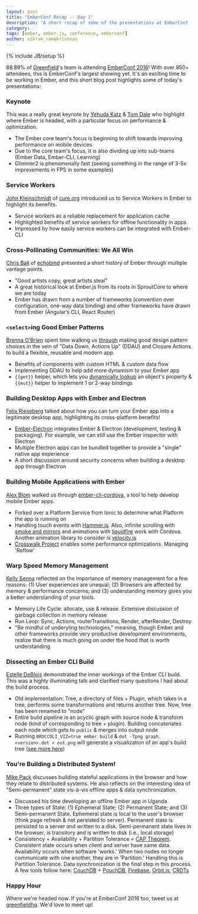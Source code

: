 ```yaml
---
layout: post
title: "EmberConf Recap -- Day 1"
description: "A short recap of some of the presentations at EmberConf -- Day 1"
category:
tags: [ember, ember.js, conference, emberconf]
author: vikram_ramakrishnan
---
```

{% include JB/setup %}

88.89% of [Greenfield](www.greenfieldhq.com)'s team is attending [EmberConf 2016](http://emberconf.com/schedule.html)!
With over 950+ attendees, this is EmberConf's largest showing yet. It's an
exciting time to be working in Ember, and this short blog post highlights 
some of today's presentations:

### Keynote
This was a really great keynote by [Yehuda Katz](https://twitter.com/wycats) & [Tom Dale](https://twitter.com/tomdale) who highlight where Ember is headed, with a particular focus on performance & optimization.

- The Ember core team's focus is beginning to shift towards improving performance on mobile devices
- Due to the core team's focus, it is also dividing up into sub-teams (Ember Data, Ember-CLI, Learning)
- Glimmer2 is phenomenally fast (seeing something in the range of 3-5x improvements in FPS in some examples)

### Service Workers
[John Kleinschmidt](https://twitter.com/jkleinsc) of [cure.org](https://cure.org/) introduced us to Service Workers in Ember to highlight its benefits.

- Service workers as a reliable replacement for application cache
- Highlighted benefits of service workers for offline functionality in apps
- Impressed by how easily service workers can be integrated with Ember-CLI

### Cross-Pollinating Communities: We All Win
[Chris Ball](https://twitter.com/cball_) of [echobind](https://echobind.com/) presented a short history of Ember through multiple vantage points.

- "Good artists copy, great artists steal"
- A great historical look at Ember.js from its roots in SproutCore to where we are today
- Ember has drawn from a number of frameworks (convention over configuration, one-way data binding) and other frameworks have drawn from Ember (Angular’s CLI, React Router)

### `<select>`ing Good Ember Patterns

[Brenna O'Brien](https://twitter.com/brnnbrn) spent time walking us [through](http://talks.brennaobrien.com/ember-select/selecting-good-ember-patterns.pdf) making good design pattern
choices in the vein of "Data Down, Actions Up" (DDAU) and Closure Actions to build
a flexible, reusable and modern app.

- Benefits of components with custom HTML & custom data flow
- Implementing DDAU to help add more dynamism to your Ember app
- `{{get}}` helper, which lets you [dynamically lookup](http://emberjs.com/api/classes/Ember.Templates.helpers.html#method_get) an object's property & `{{mut}}` helper to implement 1 or 2-way bindings

### Building Desktop Apps with Ember and Electron

[Felix Rieseberg](https://twitter.com/felixrieseberg) talked about how you can turn your Ember app into a legitimate
desktop app, highlighting its cross-platform benefits!

- [Ember-Electron](https://github.com/felixrieseberg/ember-electron) integrates Ember & Electron (development, testing & packaging). For example, we can still use the Ember inspector with Electron
- Multiple Electron apps can be bundled together to provide a "single" native app experience
- A short discussion around security concerns when building a desktop app through Electron

### Building Mobile Applications with Ember

[Alex Blom](https://twitter.com/AlexBlom) walked us through [ember-cli-cordova](https://github.com/poetic/ember-cli-cordova), a tool to help develop mobile Ember apps.

- Forked over a Platform Service from Ionic to determine what Platform the app is running on
- Handling touch events with [Hammer.js](http://hammerjs.github.io/). Also, infinite scrolling with [smoke and mirrors](https://github.com/runspired/smoke-and-mirrors) and animations with [liquidfire](https://github.com/ember-animation/liquid-fire) work with Cordova. Another animation library to consider is [velocity.js](https://github.com/julianshapiro/velocity)
- [Crosswalk Project](https://crosswalk-project.org/) enables some performance optimizations. Managing 'Reflow'

### Warp Speed Memory Management

[Kelly Senna](https://twitter.com/simplysenna) reflected on the importance of memory management
for a few reasons: (1) User experiences are unequal; (2) Browsers are affected
by memory & performance concerns; and (3) understanding memory gives you a
better understanding of your tools.

- Memory Life Cycle: allocate, use & release. Extensive discussion of garbage collection in memory release
- Run Loop: Sync, Actions, routerTransitions, Render, afterRender, Destroy
- "Be mindful of underyling technologies," meaning, though Ember and other frameworks provide very productive development environments, realize that there is much going on under the hood that is worth understanding

### Dissecting an Ember CLI Build

[Estelle DeBlois](https://twitter.com/edeblois) demonstrated the inner workings
of the Ember CLI build. This was a highly illuminating talk and clarified many
questions I had about the build process.

- Old implementation: Tree, a directory of files + Plugin, which takes in a tree, performs some transformations and returns another tree. Now, tree has been renamed to "node"
- Entire build pipeline is an acyclic graph with source node & transform node (kind of corresponding to tree + plugin). Building concatenates each node which gets to `public` & merges into output node
- Running `BROCCOLI_VIZ=true ember build` & `dot -Tpng graph.<version>.dot > out.png` will generate a visualization of an app's build tree ([see more here](https://github.com/ember-cli/ember-cli/blob/master/PERF_GUIDE.md#broccoli-viz))

### You're Building a Distributed System!

[Mike Pack](https://twitter.com/mikepack_) discusses building stateful applications in the browser
and how they relate to distributed systems. He also reflects on the interesting
idea of "Semi-permanent" state vis-à-vis offline apps & data synchronization.

- Discussed his time developing an offline Ember app in Uganda
- Three types of State: (1) Ephemeral State; (2) Permanent State; and (3) Semi-permanent State. Ephemeral state is local to the user's browser (think page refresh & not persisted to server). Permanent state is persisted to a server and written to a disk. Semi-permanent state lives in the browser, is transitory and is written to disk (i.e., local storage)
- Consistency + Availability + Partition Tolerance = [CAP Theorem](https://en.wikipedia.org/wiki/CAP_theorem). Consistent state occurs when client and server have same data. Availability occurs when software 'works.' When two nodes no longer communicate with one another, they are in 'Partition.' Handling this is Partition Tolerance. Data synchronization is the final step in this process. A few tools follow here: [CouchDB](http://couchdb.apache.org/) + [PouchDB](https://pouchdb.com/), [Firebase](https://www.firebase.com/), [Orbit.js](https://github.com/orbitjs), [CRDTs](https://en.wikipedia.org/wiki/Conflict-free_replicated_data_type)

### Happy Hour

Where we're headed now. If you're at EmberConf 2016 too, tweet us at [greenfieldhq](https://twitter.com/greenfieldhq). We'd love to meet up!
